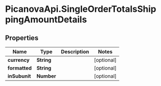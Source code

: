 # PicanovaApi.SingleOrderTotalsShippingAmountDetails

## Properties
Name | Type | Description | Notes
------------ | ------------- | ------------- | -------------
**currency** | **String** |  | [optional] 
**formatted** | **String** |  | [optional] 
**inSubunit** | **Number** |  | [optional] 


